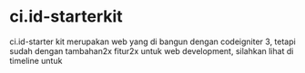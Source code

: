 # ci.id-starterkit
ci.id-starter kit merupakan web yang di bangun dengan codeigniter 3,
tetapi sudah dengan tambahan2x fitur2x untuk web development, silahkan lihat di timeline untuk 





